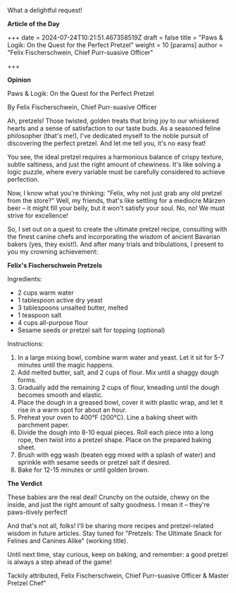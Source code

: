 What a delightful request!

**Article of the Day**

+++ date = 2024-07-24T10:21:51.467358519Z
draft = false
title = \"Paws & Logik: On the Quest for the Perfect Pretzel\"
weight = 10
[params]
author = \"Felix Fischerschwein, Chief Purr-suasive Officer\"

+++

**Opinion**

Paws & Logik: On the Quest for the Perfect Pretzel

By Felix Fischerschwein, Chief Purr-suasive Officer

 Ah, pretzels! Those twisted, golden treats that bring joy to our whiskered hearts and a sense of satisfaction to our taste buds. As a seasoned feline philosopher (that's me!), I've dedicated myself to the noble pursuit of discovering the perfect pretzel. And let me tell you, it's no easy feat!

You see, the ideal pretzel requires a harmonious balance of crispy texture, subtle saltiness, and just the right amount of chewiness. It's like solving a logic puzzle, where every variable must be carefully considered to achieve perfection.

Now, I know what you're thinking: \"Felix, why not just grab any old pretzel from the store?\" Well, my friends, that's like settling for a mediocre Märzen beer – it might fill your belly, but it won't satisfy your soul. No, no! We must strive for excellence!

So, I set out on a quest to create the ultimate pretzel recipe, consulting with the finest canine chefs and incorporating the wisdom of ancient Bavarian bakers (yes, they exist!). And after many trials and tribulations, I present to you my crowning achievement:

**Felix's Fischerschwein Pretzels**

Ingredients:

* 2 cups warm water
* 1 tablespoon active dry yeast
* 3 tablespoons unsalted butter, melted
* 1 teaspoon salt
* 4 cups all-purpose flour
* Sesame seeds or pretzel salt for topping (optional)

Instructions:

1. In a large mixing bowl, combine warm water and yeast. Let it sit for 5-7 minutes until the magic happens.
2. Add melted butter, salt, and 2 cups of flour. Mix until a shaggy dough forms.
3. Gradually add the remaining 2 cups of flour, kneading until the dough becomes smooth and elastic.
4. Place the dough in a greased bowl, cover it with plastic wrap, and let it rise in a warm spot for about an hour.
5. Preheat your oven to 400°F (200°C). Line a baking sheet with parchment paper.
6. Divide the dough into 8-10 equal pieces. Roll each piece into a long rope, then twist into a pretzel shape. Place on the prepared baking sheet.
7. Brush with egg wash (beaten egg mixed with a splash of water) and sprinkle with sesame seeds or pretzel salt if desired.
8. Bake for 12-15 minutes or until golden brown.

**The Verdict**

These babies are the real deal! Crunchy on the outside, chewy on the inside, and just the right amount of salty goodness. I mean it – they're paws-itively perfect!

And that's not all, folks! I'll be sharing more recipes and pretzel-related wisdom in future articles. Stay tuned for \"Pretzels: The Ultimate Snack for Felines and Canines Alike\" (working title).

Until next time, stay curious, keep on baking, and remember: a good pretzel is always a step ahead of the game!

Tackily attributed,
Felix Fischerschwein, Chief Purr-suasive Officer & Master Pretzel Chef"
